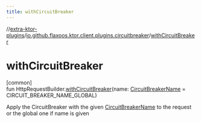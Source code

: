 ```yaml
---
title: withCircuitBreaker
---
```

//[extra-ktor-plugins](../../index.md)/[io.github.flaxoos.ktor.client.plugins.circuitbreaker](index.md)/[withCircuitBreaker](with-circuit-breaker.md)



# withCircuitBreaker



[common]\
fun HttpRequestBuilder.[withCircuitBreaker](with-circuit-breaker.md)(name: [CircuitBreakerName](-circuit-breaker-name/index.md) = CIRCUIT_BREAKER_NAME_GLOBAL)



Apply the CircuitBreaker with the given [CircuitBreakerName](-circuit-breaker-name/index.md) to the request or the global one if name is given




